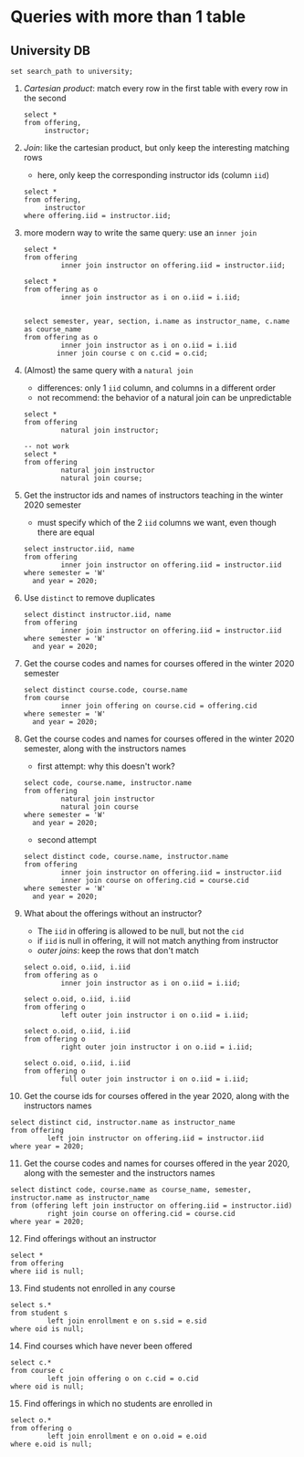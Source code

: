 # Queries with more than 1 table

## University DB

```postgresql
set search_path to university;
```

1. *Cartesian product*: match every row in the first table with every row in the second
   ```postgresql
   select *
   from offering,
        instructor;
   ```
   
2. *Join*: like the cartesian product, but only keep the interesting matching rows
    - here, only keep the corresponding instructor ids (column `iid`)
   ```postgresql
   select *
   from offering,
        instructor
   where offering.iid = instructor.iid;
   ```
   
3. more modern way to write the same query: use an `inner join`
   ```postgresql
   select *
   from offering
            inner join instructor on offering.iid = instructor.iid;
   
   select *
   from offering as o
            inner join instructor as i on o.iid = i.iid;
            
            
   select semester, year, section, i.name as instructor_name, c.name as course_name
   from offering as o
            inner join instructor as i on o.iid = i.iid
           inner join course c on c.cid = o.cid;
   ```
   
4. (Almost) the same query with a `natural join`
    - differences: only 1 `iid` column, and columns in a different order
    - not recommend: the behavior of a natural join can be unpredictable
   ```postgresql
   select *
   from offering
            natural join instructor;
   
   -- not work
   select *
   from offering
            natural join instructor
            natural join course;
   ```
   
5. Get the instructor ids and names of instructors teaching in the winter 2020 semester
    - must specify which of the 2 `iid` columns we want, even though there are equal
   ```postgresql
   select instructor.iid, name
   from offering
            inner join instructor on offering.iid = instructor.iid
   where semester = 'W'
     and year = 2020;
   ```
   
6. Use `distinct` to remove duplicates
   ```postgresql
   select distinct instructor.iid, name
   from offering
            inner join instructor on offering.iid = instructor.iid
   where semester = 'W'
     and year = 2020;
   ```
   
7. Get the course codes and names for courses offered in the winter 2020 semester
   ```postgresql
   select distinct course.code, course.name
   from course
            inner join offering on course.cid = offering.cid
   where semester = 'W'
     and year = 2020;
   ```
   
8. Get the course codes and names for courses offered in the winter 2020 semester, along with the instructors names
    - first attempt: why this doesn't work?
   ```postgresql
   select code, course.name, instructor.name
   from offering
            natural join instructor
            natural join course
   where semester = 'W'
     and year = 2020;
   ```
    - second attempt
   ```postgresql
   select distinct code, course.name, instructor.name
   from offering
            inner join instructor on offering.iid = instructor.iid
            inner join course on offering.cid = course.cid
   where semester = 'W'
     and year = 2020;
   ```

9. What about the offerings without an instructor?
    - The `iid` in offering is allowed to be null, but not the `cid`
    - if `iid` is null in offering, it will not match anything from instructor
    - *outer joins*: keep the rows that don't match
   ```postgresql
   select o.oid, o.iid, i.iid
   from offering as o
            inner join instructor as i on o.iid = i.iid;
   
   select o.oid, o.iid, i.iid
   from offering o
            left outer join instructor i on o.iid = i.iid;
   
   select o.oid, o.iid, i.iid
   from offering o
            right outer join instructor i on o.iid = i.iid;
   
   select o.oid, o.iid, i.iid
   from offering o
            full outer join instructor i on o.iid = i.iid;
   ```
   
10. Get the course ids for courses offered in the year 2020, along with the instructors names
   ```postgresql
   select distinct cid, instructor.name as instructor_name
   from offering
            left join instructor on offering.iid = instructor.iid
   where year = 2020;
   ```

11. Get the course codes and names for courses offered in the year 2020, along with the semester and the instructors
    names
   ```postgresql
   select distinct code, course.name as course_name, semester, instructor.name as instructor_name
   from (offering left join instructor on offering.iid = instructor.iid)
            right join course on offering.cid = course.cid
   where year = 2020;
   ```

12. Find offerings without an instructor
   ```postgresql
   select *
   from offering
   where iid is null;
   ```

13. Find students not enrolled in any course
   ```postgresql
   select s.*
   from student s
            left join enrollment e on s.sid = e.sid
   where oid is null;
   ```

14. Find courses which have never been offered
   ```postgresql
   select c.*
   from course c
            left join offering o on c.cid = o.cid
   where oid is null;
   ```

15. Find offerings in which no students are enrolled in
   ```postgresql
   select o.*
   from offering o
            left join enrollment e on o.oid = e.oid
   where e.oid is null;
   ```
